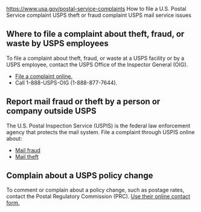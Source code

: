 

https://www.usa.gov/postal-service-complaints
How to file a U.S. Postal Service complaint
USPS theft or fraud complaint
USPS mail service issues

**Where to file a complaint about theft, fraud, or waste by USPS employees**
----------------------------------------------------------------------------

To file a complaint about theft, fraud, or waste at a USPS facility or by a USPS employee, contact the USPS Office of the Inspector General (OIG).

* [File a complaint online.](https://www.uspsoig.gov/hotline)
* Call 1-888-USPS-OIG (1-888-877-7644).

**Report mail fraud or theft by a person or company outside USPS**
------------------------------------------------------------------

The U.S. Postal Inspection Service (USPIS) is the federal law enforcement agency that protects the mail system. File a complaint through USPIS online about:

* [Mail fraud](https://ehome.uspis.gov/fcsexternal/default.aspx)
* [Mail theft](https://faq.usps.com/s/article/Mail-Theft)

**Complain about a USPS policy change**
---------------------------------------

To comment or complain about a policy change, such as postage rates, contact the Postal Regulatory Commission (PRC).
[Use their online contact form.](https://www.prc.gov/contact)
